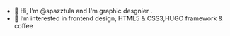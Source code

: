 - 👋 Hi, I’m @spazztula and I'm graphic desgnier .
- 👀 I’m interested in frontend design, HTML5 & CSS3,HUGO framework & coffee

<!---
spazztula/spazztula is a ✨ special ✨ repository because its `README.md` (this file) appears on your GitHub profile.
You can click the Preview link to take a look at your changes.
--->
